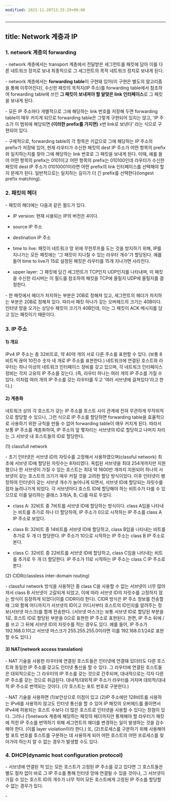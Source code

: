 ```yaml
---
modified: 2021-11-28T13:25:29+09:00
---
```


---
title: Network 계층과 IP
---

### 1. network 계층의 forwarding

\- network 계층에서는 transport 계층에서 전달받은 세그먼트를 패킷에 담아 이를 다른 네트워크 장치로 보내 최종적으로 그 세그먼트의 목적 네트워크 장치로 보내게 된다.

\- network 계층에서는 **forwarding table**이 구현돼 있어(이 구현은 별도의 알고리즘을 통해 이루어진다), 수신한 패킷의 목적지(IP 주소)를 forwarding table에서 참조하여 forwarding table에 쓰인 **그 패킷이 보내져야 할 알맞은 link 인터페이스**로 그 패킷을 보내게 된다. 

\- 모든 IP 주소마다 개별적으로 그에 해당하는 link 번호를 저장해 두면 forwarding table이 매우 커지게 되므로 forwarding table은 그렇게 구현되어 있지는 않고, 'IP 주소가 이 범위에 해당되면 **(이러한 prefix를 가지면)** x번 link로 보낸다' 라는 식으로 구현되어 있다.

\- 구체적으로, forwarding table의 각 항목은 키값으로 그에 해당하는 IP 주소의 prefix가 저장돼 있어, 현재 라우터가 수신한 패킷의 dest IP 주소가 어떤 항목의 prefix와 일치하는지를 찾아 그에 해당하는 link 번호로 그 패킷을 보내게 된다. 이때, 예를 들어 어떤 항목의 prefix는 0101이고 어떤 항목의 prefix는 010100인데 라우터가 수신한 패킷의 dest IP 주소가 01010001이라면 어떤 prefix의 link 인터페이스를 선택해야 할지 문제가 된다. 일반적으로는 일치하는 길이가 더 긴 prefix를 선택한다(longest prefix matching).


### 2. 패킷의 헤더

\- 패킷의 헤더에는 다음과 같은 필드가 있다.

- IP version: 현재 사용되는 IP의 버전은 4이다.

- source IP 주소

- destination IP 주소

- time to live: 패킷이 네트워크 망 위에 무한루프를 도는 것을 방지하기 위해, IP를 지나가는 모든 패킷에는 '그 패킷이 지나칠 수 있는 라우터 개수'가 할당된다. 예를 들어 time to live가 15로 설정된 패킷은 라우터를 15개 지나가면 사라진다.

- upper layer: 그 패킷에 담긴 세그먼트가 TCP인지 UDP인지를 나타내며, 이 패킷을 수신한 리시버는 이 필드를 참조하여 패킷을 TCP에 올릴지 UDP에 올릴지를 결정한다.

\- 한 패킷에서 헤더가 차지하는 부분은 20B로 정해져 있고, 세그먼트의 헤더가 차지하는 부분은 20B로 정해져 있다. 따라서 패킷 하나가 갖는 오버헤드의 크기는 40B이다. 인터넷 망을 오가는 상당수 패킷이 크기가 40B인데, 이는 그 패킷이 ACK 메시지를 담고 있는 패킷이기 때문이다.


### 3. IP 주소 

#### 1) 개요

IPv4 IP 주소는 총 32비트로, 약 40억 개의 서로 다른 주소를 표현할 수 있다. (보통 8비트씩 끊어 10진수 숫자 네 개로 IP 주소를 표현한다.) 네트워크에 연결된 호스트와 라우터는 하나 이상의 네트워크 인터페이스 장비를 갖고 있으며, 각 네트워크 인터페이스 장비는 각자 고유의 IP 주소를 갖는다. (즉, 라우터 하나는 여러 개의 IP 주소를 가질 수 있다. 이처럼 여러 개의 IP 주소를 갖는 라우터를 두고 '여러 서브넷에 걸쳐있다'라고 한다.) 


#### 2) 계층화

네트워크 상의 각 호스트가 갖는 IP 주소를 호스트 사이 관계에 전혀 무관하게 무작위적으로 할당할 수 있으나, 그런 식으로 IP 주소를 할당하면 forwarding table을 효율적으로 사용하기 위한 규칙을 만들 수 없어 forwarding table이 매우 커지게 된다. 따라서 보통 IP 주소를 계층화하여, IP 주소의 앞 몇자리는 서브넷의 ID로 할당하고 나머지 자리는 그 서브넷 내 호스트들의 ID로 할당한다. 


(1) classfull network

\- 초기 인터넷은 서브넷 iD의 자릿수를 고정해서 사용하였으며(classful network) 최초에 서브넷 ID에 할당된 자릿수는 8자리였다. 독립된 서브넷을 최대 254개까지만 지원했으나 한 서브넷이 가질 수 있는 호스트는 최대 약 1600만 개까지 지원되어 하나의 서브넷이 갖는 호스트의 크기가 매우 커질 것을 고려한 할당 방식이었다. 이후 인터넷이 팽창하여 인터넷이 갖는 서브넷 개수가 늘어나게 되면서, 서브넷 ID에 할당되는 자릿수를 점차 늘려나가게 되었다. 각 서브넷마다 호스트 ID에 할당해야 하는 비트수가 다를 수 있으므로 이를 달리하는 클래스 3개(A, B, C)를 따로 두었다.

- class A: 32비트 중 7비트를 서브넷 ID에 할당하는 방식이다. class A임을 나타내는 비트를 추가로 하나 더 할당하여, IP 주소가 0으로 시작하는 IP 주소를 class A IP 주소로 보았다.

- class B: 32비트 중 14비트를 서브넷 ID에 할당하고, class B임을 나타내는 비트를 추가로 두 개 더 할당한다. IP 주소가 10으로 시작하는 IP 주소는 class B IP 주소로 본다.

- class C: 32비트 중 22비트를 서브넷 ID에 할당하고, class C임을 나타내는 비트를 추가로 두 개 더 할당한다. IP 주소가 11로 시작하는 IP 주소는 class C IP 주소로 본다.

(2) CIDR(classless inter-domain routing)

\- classful network 방식을 사용하던 중 class C을 사용할 수 없는 서브넷이 너무 많아져서 class B 서브넷이 고갈되게 되었고, 이에 따라 서브넷 ID의 자릿수를 고정하지 않는 방식이 등장하게 되었다(이를 CIDR이라 한다). CIDR 방식은 IP 주소 정보를 전송할 때 그와 함께 어디까지가 서브넷의 ID이고 어디서부터 호스트의 ID인지를 알려주는 정보(서브넷 마스크)를 함께 전송한다. (서브넷 마스크는 보통 서브넷 ID로 할당된 부분을 1로, 호스트 ID로 할당된 부분을 0으로 표현한 IP 주소로 표현된다. 한편, IP 주소 뒤에 /를 쓰고 그 뒤에 서브넷 ID의 자릿수를 적는 경우도 있다. 예를 들어, IP 주소가 192.168.0.1이고 서브넷 마스크가 255.255.255.0이라면 이를 192.168.0.1/24로 표현할 수도 있다.)



#### 3) NAT(network access translation)

\- NAT 기술을 사용한 라우터에 연결된 호스트들은 인터넷에 연결돼 있더라도 다른 호스트와 동일한 IP 주소를 갖고도 인터넷 통신을 할 수 있다. 그 라우터에 연결된 호스트들은 대외적으로는 그 라우터의 IP 주소를 갖는 것으로 간주되며, 대내적으로는 각자 다른 IP 주소를 갖는 것으로 취급된다. 대내적/대외적 IP 주소가 라우터를 거치며 대외적/대내적 IP 주소로 번역되는 것이다. (각 호스트는 포트 번호로 구분한다.)

\- NAT 기술을 사용하면 (1)보안상으로 이점이 있고 (2)IP 주소에만 128비트를 사용하는 IPv6를 사용하지 않고도 인터넷 통신을 할 수 있어 IP 패킷의 오버헤드를 줄이면서 IPv4에 허용되는 호스트 수보다 더 많은 호스트로 인터넷을 사용할 수 있다는 장점이 있다. 그러나 (1)network 계층에 해당하는 패킷의 헤더까지만 통제해야 할 라우터가 패킷에 적힌 IP 주소를 번역하기 위해 세그먼트의 헤더를 변경하는 일이 발생하는 것을 감수해야 한다. (이를 layer violation이라 한다.) 또, (2)프로세스를 구분하기 위해 사용해야 할 포트 번호를 호스트를 구분하는 데 사용하게 되어 어떤 호스트의 어떤 프로세스를 찾아가야 하는지 알 수 없는 경우가 발생할 수도 있다.



### 4. DHCP(dynamic host configuration protocol)

\- 서브넷에 연결된 적 있는 모든 호스트가 고정된 IP 주소를 갖고 있다면 그 호스트들은 별도 절차 없이 바로 그 IP 주소를 통해 인터넷 망에 연결될 수 있을 것이나, 그 서브넷이 가질 수 있는 호스트 ID의 개수가 너무 적어 모든 호스트에게 고정된 IP 주소를 할당할 수 없는 경우가 있다. 

\-
